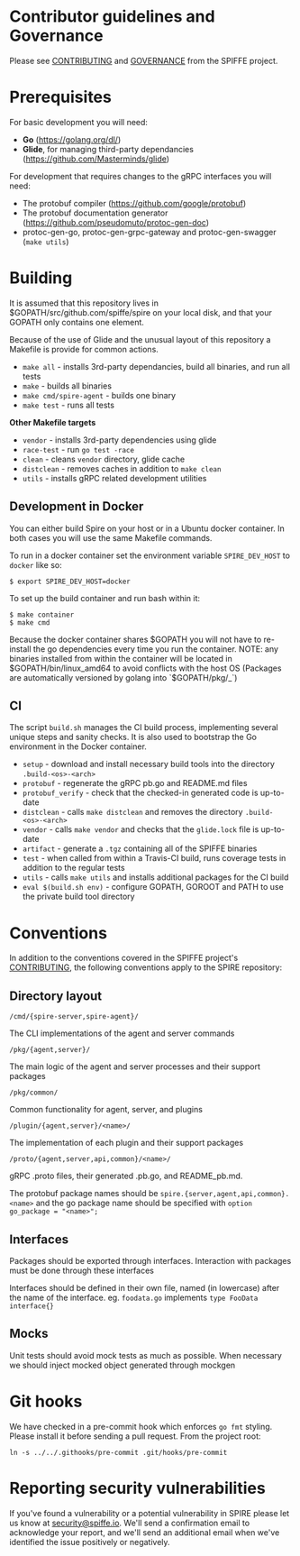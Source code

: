 # Contributor guidelines and Governance

Please see
[CONTRIBUTING](https://github.com/spiffe/spiffe/blob/master/CONTRIBUTING.md)
and
[GOVERNANCE](https://github.com/spiffe/spiffe/blob/master/GOVERNANCE.md)
from the SPIFFE project.

# Prerequisites

For basic development you will need:

* **Go** (https://golang.org/dl/)
* **Glide**, for managing third-party dependancies (https://github.com/Masterminds/glide)

For development that requires changes to the gRPC interfaces you will need:

* The protobuf compiler (https://github.com/google/protobuf)
* The protobuf documentation generator (https://github.com/pseudomuto/protoc-gen-doc)
* protoc-gen-go, protoc-gen-grpc-gateway and protoc-gen-swagger (`make utils`)


#  Building

It is assumed that this repository lives in $GOPATH/src/github.com/spiffe/spire on your local disk,
and that your GOPATH only contains one element.

Because of the use of Glide and the unusual layout of this repository a Makefile is provide for
common actions.

* `make all` - installs 3rd-party dependancies, build all binaries, and run all tests
* `make` - builds all binaries
* `make cmd/spire-agent` - builds one binary
* `make test` - runs all tests

**Other Makefile targets**

* `vendor` - installs 3rd-party dependencies using glide
* `race-test` - run `go test -race`
* `clean` - cleans `vendor` directory, glide cache
* `distclean` - removes caches in addition to `make clean`
* `utils` - installs gRPC related development utilities

## Development in Docker

You can either build Spire on your host or in a Ubuntu docker container. In both cases you will use
the same Makefile commands.

To run in a docker container set the environment variable `SPIRE_DEV_HOST` to `docker` like so:

```
$ export SPIRE_DEV_HOST=docker
```

To set up the build container and run bash within it:

```
$ make container
$ make cmd
```

Because the docker container shares $GOPATH you will not have to re-install the go dependencies
every time you run the container. NOTE: any binaries installed from within the container will be
located in $GOPATH/bin/linux_amd64 to avoid conflicts with the host OS (Packages are automatically
versioned by golang into `$GOPATH/pkg/<os>_<arch>`)

## CI

The script `build.sh` manages the CI build process, implementing several unique steps and sanity
checks. It is also used to bootstrap the Go environment in the Docker container.

* `setup` - download and install necessary build tools into the directory `.build-<os>-<arch>`
* `protobuf` - regenerate the gRPC pb.go and README.md files
* `protobuf_verify` - check that the checked-in generated code is up-to-date
* `distclean` - calls `make distclean` and removes the directory `.build-<os>-<arch>`
* `vendor` - calls `make vendor` and checks that the `glide.lock` file is up-to-date
* `artifact` - generate a `.tgz` containing all of the SPIFFE binaries
* `test` - when called from within a Travis-CI build, runs coverage tests in addition to the
  regular tests
* `utils` - calls `make utils` and installs additional packages for the CI build
* `eval $(build.sh env)` - configure GOPATH, GOROOT and PATH to use the private build tool directory


# Conventions

In addition to the conventions covered in the SPIFFE project's
[CONTRIBUTING](https://github.com/spiffe/spiffe/blob/master/CONTRIBUTING.md), the following
conventions apply to the SPIRE repository:

## Directory layout

`/cmd/{spire-server,spire-agent}/`

The CLI implementations of the agent and server commands

`/pkg/{agent,server}/`

The main logic of the agent and server processes and their support packages

`/pkg/common/`

Common functionality for agent, server, and plugins

`/plugin/{agent,server}/<name>/`

The implementation of each plugin and their support packages

`/proto/{agent,server,api,common}/<name>/`

gRPC .proto files, their generated .pb.go, and README_pb.md.

The protobuf package names should be `spire.{server,agent,api,common}.<name>` and the go package name
should be specified with `option go_package = "<name>";`

## Interfaces

Packages should be exported through interfaces. Interaction with packages must be done through these
interfaces

Interfaces should be defined in their own file, named (in lowercase) after the name of the
interface. eg. `foodata.go` implements `type FooData interface{}`

## Mocks

Unit tests should avoid mock tests as much as possible. When necessary we should inject mocked
object generated through mockgen

# Git hooks

We have checked in a pre-commit hook which enforces `go fmt` styling. Please install it
before sending a pull request. From the project root:

```
ln -s ../../.githooks/pre-commit .git/hooks/pre-commit
```
# Reporting security vulnerabilities
If you've found a vulnerability or a potential vulnerability in SPIRE please let us know at security@spiffe.io. We'll send a confirmation email to acknowledge your report, and we'll send an additional email when we've identified the issue positively or negatively.  